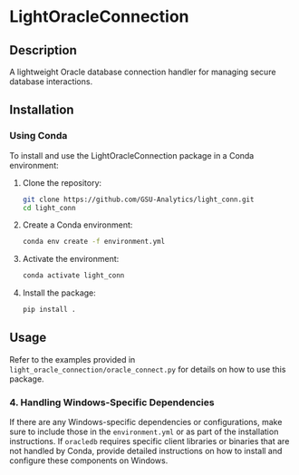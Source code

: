 
# LightOracleConnection

## Description
A lightweight Oracle database connection handler for managing secure database interactions.

## Installation

### Using Conda

To install and use the LightOracleConnection package in a Conda environment:

1. Clone the repository:
   ```bash
   git clone https://github.com/GSU-Analytics/light_conn.git
   cd light_conn
   ```

2. Create a Conda environment:
   ```bash
   conda env create -f environment.yml
   ```

3. Activate the environment:
   ```bash
   conda activate light_conn
   ```

4. Install the package:
   ```bash
   pip install .
   ```

## Usage

Refer to the examples provided in `light_oracle_connection/oracle_connect.py` for details on how to use this package.

### 4. Handling Windows-Specific Dependencies

If there are any Windows-specific dependencies or configurations, make sure to include those in the `environment.yml` or as part of the installation instructions. If `oracledb` requires specific client libraries or binaries that are not handled by Conda, provide detailed instructions on how to install and configure these components on Windows.
